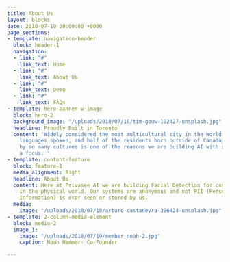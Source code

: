 ```yaml
---
title: About Us
layout: blocks
date: 2018-07-19 00:00:00 +0000
page_sections:
- template: navigation-header
  block: header-1
  navigation:
  - link: "#"
    link_text: Home
  - link: "#"
    link_text: About Us
  - link: "#"
    link_text: Demo
  - link: "#"
    link_text: FAQs
- template: hero-banner-w-image
  block: hero-2
  background_image: "/uploads/2018/07/18/tim-gouw-102427-unsplash.jpg"
  headline: Proudly Built in Toronto
  content: 'Widely considered the most multicultural city in the World with over 140+
    languages spoken, and half of the residents born outside of Canada. Being surrounded
    by so many cultures is one of the reasons we are building AI with diversity as
    a focus. '
- template: content-feature
  block: feature-1
  media_alignment: Right
  headline: About Us
  content: Here at Privasee AI we are building Facial Detection for customer insights
    in the physical world. Our systems are anonymous and not PII (Personally Identifiable
    Information) is ever seen or stored by us.
  media:
    image: "/uploads/2018/07/18/arturo-castaneyra-396424-unsplash.jpg"
- template: 2-column-media-element
  block: media-2
  image_1:
    image: "/uploads/2018/07/19/member_noah-2.jpg"
    caption: Noah Hammer- Co-Founder

---
```

